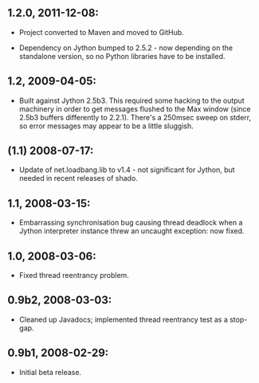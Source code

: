 ## 1.2.0, 2011-12-08:

* Project converted to Maven and moved to GitHub.

* Dependency on Jython bumped to 2.5.2 - now depending on the
  standalone version, so no Python libraries have to be installed.

## 1.2, 2009-04-05:

* Built against Jython 2.5b3. This required some hacking to the output
  machinery in order to get messages flushed to the Max window (since
  2.5b3 buffers differently to 2.2.1). There's a 250msec sweep on
  stderr, so error messages may appear to be a little sluggish.

## (1.1) 2008-07-17:

* Update of net.loadbang.lib to v1.4 - not significant for Jython, but
  needed in recent releases of shado.

## 1.1, 2008-03-15:

* Embarrassing synchronisation bug causing thread deadlock when a
  Jython interpreter instance threw an uncaught exception: now fixed.

## 1.0, 2008-03-06:

* Fixed thread reentrancy problem.

## 0.9b2, 2008-03-03:

* Cleaned up Javadocs; implemented thread reentrancy test as a
  stop-gap.

## 0.9b1, 2008-02-29:

* Initial beta release.
